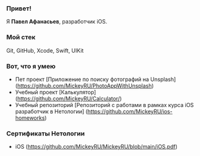 ### Привет!

Я <b>Павел Афанасьев</b>, разработчик iOS.

### Мой стек

Git, GitHub, Xcode, Swift, UIKit


### Вот, что я умею

- Пет проект [Приложение по поиску фотографий на Unsplash] (https://github.com/MickeyRU/PhotoAppWithUnsplash)
- Учебный проект [Калькулятор] (https://github.com/MickeyRU/Calculator/)
- Учебный репозиторий [Репозиторий с работами в рамках курса iOS разработчик в Нетологии]
 (https://github.com/MickeyRU/ios-homeworks)

### Сертификаты Нетологии

- iOS (https://github.com/MickeyRU/MickeyRU/blob/main/iOS.pdf)
